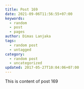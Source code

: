 ```yaml
---
title: Post 169
date: 2021-09-06T11:56:55+07:00
keywords:
  - random
  - post
  - pages
author: Dimas Lanjaka
tags:
  - random post
  - untagged
category:
  - random post
  - uncategorized
updated: 2017-05-27T10:04:06+07:00
---
```

This is content of post 169